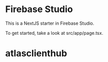 # Firebase Studio

This is a NextJS starter in Firebase Studio.

To get started, take a look at src/app/page.tsx.
# atlasclienthub
